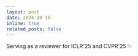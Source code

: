```yaml
---
layout: post
date: 2024-10-15
inline: true
related_posts: false
---
```


Serving as a reviewer for ICLR'25 and CVPR'25 :sparkles:
